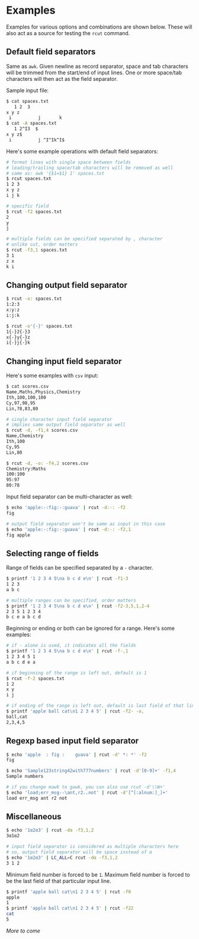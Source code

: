 # Examples

Examples for various options and combinations are shown below. These will also act as a source for testing the `rcut` command.

## Default field separators

Same as `awk`. Given newline as record separator, space and tab characters will be trimmed from the start/end of input lines. One or more space/tab characters will then act as the field separator.

Sample input file:

```bash
$ cat spaces.txt
   1 2	3  
x y z
 i          j 		k	
$ cat -A spaces.txt
   1 2^I3  $
x y z$
 i          j ^I^Ik^I$
```

Here's some example operations with default field separators:

```bash
# format lines with single space between fields
# leading/trailing space/tab characters will be removed as well
# same as: awk '{$1=$1} 1' spaces.txt
$ rcut spaces.txt
1 2 3
x y z
i j k

# specific field
$ rcut -f2 spaces.txt
2
y
j

# multiple fields can be specified separated by , character
# unlike cut, order matters
$ rcut -f3,1 spaces.txt
3 1
z x
k i
```

## Changing output field separator

```bash
$ rcut -o: spaces.txt
1:2:3
x:y:z
i:j:k

$ rcut -o'{-}' spaces.txt
1{-}2{-}3
x{-}y{-}z
i{-}j{-}k
```

## Changing input field separator

Here's some examples with `csv` input:

```bash
$ cat scores.csv
Name,Maths,Physics,Chemistry
Ith,100,100,100
Cy,97,98,95
Lin,78,83,80

# single character input field separator
# implies same output field separator as well
$ rcut -d, -f1,4 scores.csv
Name,Chemistry
Ith,100
Cy,95
Lin,80

$ rcut -d, -o: -f4,2 scores.csv
Chemistry:Maths
100:100
95:97
80:78
```

Input field separator can be multi-character as well:

```bash
$ echo 'apple:-:fig:-:guava' | rcut -d:-: -f2
fig

# output field separator won't be same as input in this case
$ echo 'apple:-:fig:-:guava' | rcut -d:-: -f2,1
fig apple
```

## Selecting range of fields

Range of fields can be specified separated by a `-` character.

```bash
$ printf '1 2 3 4 5\na b c d e\n' | rcut -f1-3
1 2 3
a b c

# multiple ranges can be specified, order matters
$ printf '1 2 3 4 5\na b c d e\n' | rcut -f2-3,5,1,2-4
2 3 5 1 2 3 4
b c e a b c d
```

Beginning or ending or both can be ignored for a range. Here's some examples:

```bash
# if - alone is used, it indicates all the fields
$ printf '1 2 3 4 5\na b c d e\n' | rcut -f-,1
1 2 3 4 5 1
a b c d e a

# if beginning of the range is left out, default is 1
$ rcut -f-2 spaces.txt
1 2
x y
i j

# if ending of the range is left out, default is last field of that line
$ printf 'apple ball cat\n1 2 3 4 5' | rcut -f2- -o,
ball,cat
2,3,4,5
```

## Regexp based input field separator

```bash
$ echo 'apple  : fig :    guava' | rcut -d' *: *' -f2
fig

$ echo 'Sample123string42with777numbers' | rcut -d'[0-9]+' -f1,4
Sample numbers

# if you change mawk to gawk, you can also use rcut -d'\\W+'
$ echo 'load;err_msg--\ant,r2..not' | rcut -d'[^[:alnum:]_]+'
load err_msg ant r2 not
```

## Miscellaneous

```bash
$ echo '1α2α3' | rcut -dα -f3,1,2
3α1α2

# input field separator is considered as multiple characters here
# so, output field separator will be space instead of α
$ echo '1α2α3' | LC_ALL=C rcut -dα -f3,1,2
3 1 2
```

Minimum field number is forced to be `1`. Maximum field number is forced to be the last field of that particular input line.

```bash
$ printf 'apple ball cat\n1 2 3 4 5' | rcut -f0
apple
1
$ printf 'apple ball cat\n1 2 3 4 5' | rcut -f22
cat
5
```

*More to come*

